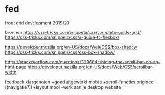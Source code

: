 # fed
front end development 2019/20


bronnen
https://css-tricks.com/snippets/css/complete-guide-grid/
https://css-tricks.com/snippets/css/a-guide-to-flexbox/

https://developer.mozilla.org/en-US/docs/Web/CSS/box-shadow
https://css-tricks.com/snippets/css/css-box-shadow/

https://stackoverflow.com/questions/3296644/hiding-the-scroll-bar-on-an-html-page
https://developer.mozilla.org/en-US/docs/Web/CSS/scrollbar-width



feedback klasgenoten
+goed uitgewerkt mobile
+scroll-functies origineel ((navigatie?))
+layout mooi
-werk aan je desktop website
